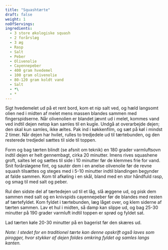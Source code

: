 ```yaml
---
title: "Squashtærte"
draft: false
weight: 1
noOfServings: 
ingredients:
  - 3 store økologiske squash
  - 2 forårsløg
  - 3 æg
  - Rasp
  - Salt
  - Peber
  - Olivenolie
  - Cayennepeber
  - 400 gram hvedemel
  - 100 gram olivenolie
  - 80-120 gram koldt vand
  - Salt
  - *\
  - *
---
```


Sigt hvedemelet ud på et rent bord, kom et nip salt ved, og hæld
langsomt olien ned i midten af melet mens massen blandes sammen med
fingerspidserne. Når olivenolien er blandet jævnt ud i melet, kommes
vand ved indtil dejen netop kan samles til en kugle. Undgå at
overarbejde dejen; den skal kun samles, ikke æltes. Pak ind i
køkkenfilm, og sæt på køl i mindst 2 timer. Når dejen har hvilet, rulles
to tredjedele ud til tærtebunden, og den resterede tredjedel sættes til
side til toppen.

Form og bag tærten blindt (se afsnit om teknik) en 180 grader
varmluftsovn indtil dejen er helt gennembagt, cirka 20 minutter. Imens
rives squashene groft, saltes let og sættes til side i 10 minutter før
de klemmes frie for vand. Snit forårsløgene fint, og sautér dem i en
anelse olivenolie før de revne squash tilsættes og steges med i 5-10
minutter indtil blandingen begynder at falde sammen. Kom til afkøling i
en skål, bland med en stor håndfuld rasp, og smag til med salt og peber.

Rul den sidste del af tærtedejen ud til et låg, slå æggene ud, og pisk
dem sammen med salt og en knivspids cayennepeber før de blandes med
resten af tærtefyldet. Kom fyldet i tærtebunden, læg låget over, og klem
siderne af tærten sammen. Lav et hul i midten, så damp kan slippe ud, og
bag 25-30 minutter på 190 grader varmluft indtil toppen er sprød og
fyldet sat.

Lad tærten køle 20-30 minutter på en bagerist før den skæres ud.

*Note: I stedet for en traditionel tærte kan denne opskrift også laves
som pirogger, hvor stykker af dejen foldes omkring fyldet og samles
langs kanten.*

